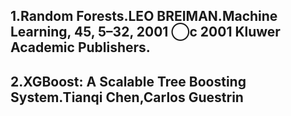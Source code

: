 ## 1.Random Forests.LEO BREIMAN.Machine Learning, 45, 5–32, 2001 ⃝c 2001 Kluwer Academic Publishers.
## 2.XGBoost: A Scalable Tree Boosting System.Tianqi Chen,Carlos Guestrin
